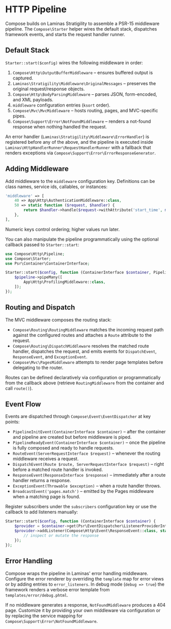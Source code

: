 # HTTP Pipeline

Compose builds on Laminas Stratigility to assemble a PSR-15 middleware pipeline. The `Compose\Starter` helper wires the default stack, dispatches framework events, and starts the request handler runner.

## Default Stack

`Starter::start($config)` wires the following middleware in order:

1. `Compose\Http\OutputBufferMiddleware` – ensures buffered output is captured.
2. `Laminas\Stratigility\Middleware\OriginalMessages` – preserves the original request/response objects.
3. `Compose\Http\BodyParsingMiddleware` – parses JSON, form-encoded, and XML payloads.
4. `middleware` configuration entries (`ksort` order).
5. `Compose\Mvc\MvcMiddleware` – hosts routing, pages, and MVC-specific pipes.
6. `Compose\Support\Error\NotFoundMiddleware` – renders a not-found response when nothing handled the request.

An error handler (`Laminas\Stratigility\Middleware\ErrorHandler`) is registered before any of the above, and the pipeline is executed inside `Laminas\HttpHandlerRunner\RequestHandlerRunner` with a fallback that renders exceptions via `Compose\Support\Error\ErrorResponseGenerator`.

## Adding Middleware

Add middleware to the `middleware` configuration key. Definitions can be class names, service ids, callables, or instances:

```php
'middleware' => [
    40 => App\Http\AuthenticationMiddleware::class,
    50 => static function ($request, $handler) {
        return $handler->handle($request->withAttribute('start_time', microtime(true)));
    },
],
```

Numeric keys control ordering; higher values run later.

You can also manipulate the pipeline programmatically using the optional callback passed to `Starter::start`:

```php
use Compose\Http\Pipeline;
use Compose\Starter;
use Psr\Container\ContainerInterface;

Starter::start($config, function (ContainerInterface $container, Pipeline $pipeline): void {
    $pipeline->pipeMany([
        App\Http\ProfilingMiddleware::class,
    ]);
});
```

## Routing and Dispatch

The MVC middleware composes the routing stack:

- `Compose\Routing\RoutingMiddleware` matches the incoming request path against the configured routes and attaches a `Route` attribute to the request.
- `Compose\Routing\DispatchMiddleware` resolves the matched route handler, dispatches the request, and emits events for `DispatchEvent`, `ResponseEvent`, and `ExceptionEvent`.
- `Compose\Mvc\PagesMiddleware` attempts to render page templates before delegating to the router.

Routes can be defined declaratively via configuration or programmatically from the callback above (retrieve `RoutingMiddleware` from the container and call `route()`).

## Event Flow

Events are dispatched through `Compose\Event\EventDispatcher` at key points:

- `PipelineInitEvent(ContainerInterface $container)` – after the container and pipeline are created but before middleware is piped.
- `PipelineReadyEvent(ContainerInterface $container)` – once the pipeline is fully composed and ready to handle requests.
- `RouteEvent(ServerRequestInterface $request)` – whenever the routing middleware receives a request.
- `DispatchEvent(Route $route, ServerRequestInterface $request)` – right before a matched route handler is invoked.
- `ResponseEvent(ResponseInterface $response)` – immediately after a route handler returns a response.
- `ExceptionEvent(Throwable $exception)` – when a route handler throws.
- `BroadcastEvent('pages.match')` – emitted by the Pages middleware when a matching page is found.

Register subscribers under the `subscribers` configuration key or use the callback to add listeners manually:

```php
Starter::start($config, function (ContainerInterface $container) {
    $provider = $container->get(Psr\EventDispatcher\ListenerProviderInterface::class);
    $provider->addListener(Compose\Http\Event\ResponseEvent::class, static function ($event) {
        // inspect or mutate the response
    });
});
```

## Error Handling

Compose wraps the pipeline in Laminas' error handling middleware. Configure the error renderer by overriding the `template` map for error views or by adding entries to `error_listeners`. In debug mode (`debug => true`) the framework renders a verbose error template from `templates/error/debug.phtml`.

If no middleware generates a response, `NotFoundMiddleware` produces a 404 page. Customize it by providing your own middleware via configuration or by replacing the service mapping for `Compose\Support\Error\NotFoundMiddleware`.
